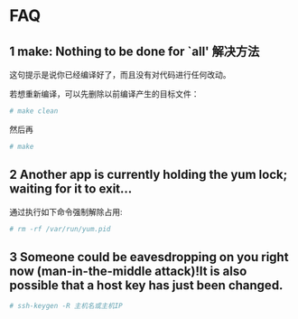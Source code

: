 # FAQ

## 1 make: Nothing to be done for `all' 解决方法

这句提示是说你已经编译好了，而且没有对代码进行任何改动。

若想重新编译，可以先删除以前编译产生的目标文件：

```bash
# make clean
```

然后再

```bash
# make
```

## 2 Another app is currently holding the yum lock; waiting for it to exit...

通过执行如下命令强制解除占用:

```bash
# rm -rf /var/run/yum.pid
```

## 3 Someone could be eavesdropping on you right now (man-in-the-middle attack)!It is also possible that a host key has just been changed.

```bash
# ssh-keygen -R 主机名或主机IP
```
